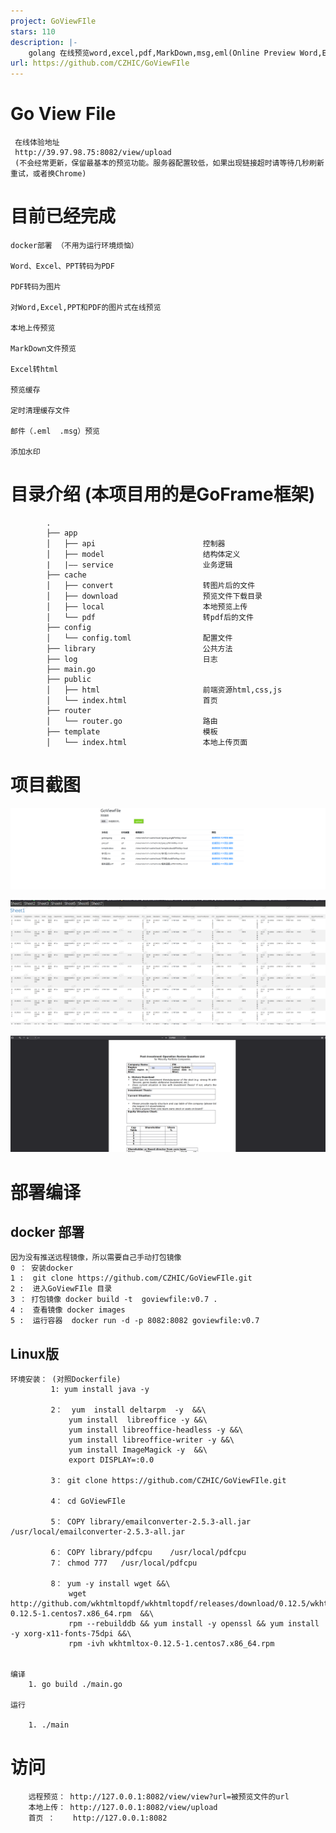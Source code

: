 ```yaml
---
project: GoViewFIle
stars: 110
description: |-
    golang 在线预览word,excel,pdf,MarkDown,msg,eml(Online Preview Word,Excel,PPT,PDF,Image by Golang)
url: https://github.com/CZHIC/GoViewFIle
---
```


Go  View File
============
     在线体验地址
     http://39.97.98.75:8082/view/upload
     (不会经常更新，保留最基本的预览功能。服务器配置较低，如果出现链接超时请等待几秒刷新重试，或者换Chrome)  



目前已经完成
============
    docker部署 （不用为运行环境烦恼）

    Word、Excel、PPT转码为PDF

    PDF转码为图片

    对Word,Excel,PPT和PDF的图片式在线预览

    本地上传预览

    MarkDown文件预览

    Excel转html

    预览缓存

    定时清理缓存文件

    邮件（.eml  .msg）预览

    添加水印


# 目录介绍 (本项目用的是GoFrame框架)
```
        .
        ├── app
        │   ├── api                        控制器
        │   ├── model                      结构体定义
        |   |—— service                    业务逻辑
        ├── cache
        │   ├── convert                    转图片后的文件 
        │   ├── download                   预览文件下载目录
        │   ├── local                      本地预览上传
        │   └── pdf                        转pdf后的文件
        ├── config
        │   └── config.toml                配置文件
        ├── library                        公共方法
        ├── log                            日志
        ├── main.go
        ├── public                         
        │   ├── html                       前端资源html,css,js
        │   └── index.html                 首页
        ├── router
        │   └── router.go                  路由
        ├── template                       模板
        │   └── index.html                 本地上传页面   
```

# 项目截图
![](https://github.com/CZHIC/GoViewFIle/blob/main/document/1.png?raw=true)

![](https://github.com/CZHIC/GoViewFIle/blob/main/document/2.png?raw=true)

![](https://github.com/CZHIC/GoViewFIle/blob/main/document/3.png?raw=true)





部署编译
========

docker 部署
-----
    因为没有推送远程镜像，所以需要自己手动打包镜像
    0 ： 安装docker
    1 :  git clone https://github.com/CZHIC/GoViewFIle.git
    2 :  进入GoViewFIle 目录
    3 ： 打包镜像 docker build -t  goviewfile:v0.7 .
    4 :  查看镜像 docker images
    5 :  运行容器  docker run -d -p 8082:8082 goviewfile:v0.7


       
  

Linux版
----
    环境安装： (对照Dockerfile)
             1: yum install java -y  
             
             2：  yum  install deltarpm  -y  &&\          
                 yum install  libreoffice -y &&\
                 yum install libreoffice-headless -y &&\
                 yum install libreoffice-writer -y &&\
                 yum install ImageMagick -y  &&\
                 export DISPLAY=:0.0 
                 
             3： git clone https://github.com/CZHIC/GoViewFIle.git
             
             4： cd GoViewFIle
             
             5： COPY library/emailconverter-2.5.3-all.jar   /usr/local/emailconverter-2.5.3-all.jar
             
             6： COPY library/pdfcpu    /usr/local/pdfcpu
             7： chmod 777   /usr/local/pdfcpu
             
             8： yum -y install wget &&\
                 wget http://github.com/wkhtmltopdf/wkhtmltopdf/releases/download/0.12.5/wkhtmltox-0.12.5-1.centos7.x86_64.rpm  &&\
                 rpm --rebuilddb && yum install -y openssl && yum install -y xorg-x11-fonts-75dpi &&\
                 rpm -ivh wkhtmltox-0.12.5-1.centos7.x86_64.rpm

    
    编译
        1. go build ./main.go

    运行

        1. ./main
       
# 访问
        远程预览： http://127.0.0.1:8082/view/view?url=被预览文件的url
        本地上传： http://127.0.0.1:8082/view/upload
        首页 ：    http://127.0.0.1:8082



